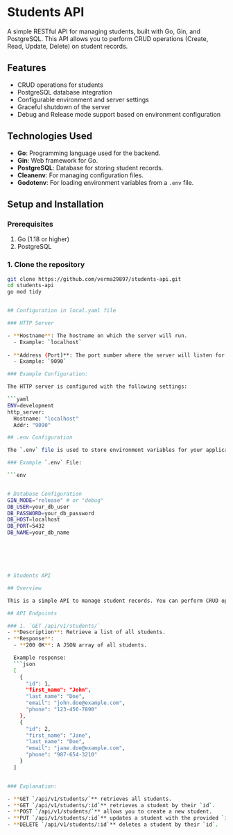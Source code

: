# Students API

A simple RESTful API for managing students, built with Go, Gin, and PostgreSQL. This API allows you to perform CRUD operations (Create, Read, Update, Delete) on student records.

## Features
- CRUD operations for students
- PostgreSQL database integration
- Configurable environment and server settings
- Graceful shutdown of the server
- Debug and Release mode support based on environment configuration

## Technologies Used
- **Go**: Programming language used for the backend.
- **Gin**: Web framework for Go.
- **PostgreSQL**: Database for storing student records.
- **Cleanenv**: For managing configuration files.
- **Godotenv**: For loading environment variables from a `.env` file.

## Setup and Installation

### Prerequisites

1. Go (1.18 or higher)
2. PostgreSQL

### 1. Clone the repository

```bash
git clone https://github.com/verma29897/students-api.git
cd students-api
go mod tidy


## Configuration in local.yaml file

### HTTP Server

- **Hostname**: The hostname on which the server will run.
  - Example: `localhost`
  
- **Address (Port)**: The port number where the server will listen for incoming requests.
  - Example: `9090`

### Example Configuration:

The HTTP server is configured with the following settings:

```yaml
ENV=development
http_server:
  Hostname: "localhost"
  Addr: "9090"

## .env Configuration

The `.env` file is used to store environment variables for your application. This file should be placed at the root of your project directory.

### Example `.env` File:

```env


# Database Configuration
GIN_MODE="release" # or "debug"
DB_USER=your_db_user
DB_PASSWORD=your_db_password
DB_HOST=localhost
DB_PORT=5432
DB_NAME=your_db_name






# Students API

## Overview

This is a simple API to manage student records. You can perform CRUD operations (Create, Read, Update, Delete) on student data using the following endpoints.

## API Endpoints

### 1. `GET /api/v1/students/`
- **Description**: Retrieve a list of all students.
- **Response**:
  - **200 OK**: A JSON array of all students.

  Example response:
  ```json
  [
    {
      "id": 1,
      "first_name": "John",
      "last_name": "Doe",
      "email": "john.doe@example.com",
      "phone": "123-456-7890"
    },
    {
      "id": 2,
      "first_name": "Jane",
      "last_name": "Doe",
      "email": "jane.doe@example.com",
      "phone": "987-654-3210"
    }
  ]


### Explanation:

- **GET `/api/v1/students/`** retrieves all students.
- **GET `/api/v1/students/:id`** retrieves a student by their `id`.
- **POST `/api/v1/students/`** allows you to create a new student.
- **PUT `/api/v1/students/:id`** updates a student with the provided `id`.
- **DELETE `/api/v1/students/:id`** deletes a student by their `id`.


